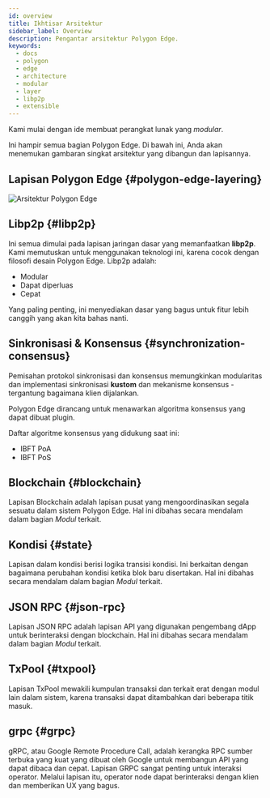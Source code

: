 ```yaml
---
id: overview
title: Ikhtisar Arsitektur
sidebar_label: Overview
description: Pengantar arsitektur Polygon Edge.
keywords:
  - docs
  - polygon
  - edge
  - architecture
  - modular
  - layer
  - libp2p
  - extensible
---
```


Kami mulai dengan ide membuat perangkat lunak yang *modular*.

Ini hampir semua bagian Polygon Edge. Di bawah ini, Anda akan menemukan gambaran singkat
arsitektur yang dibangun dan lapisannya.

## Lapisan Polygon Edge {#polygon-edge-layering}

![Arsitektur Polygon Edge](/img/edge/Architecture.jpg)

## Libp2p {#libp2p}

Ini semua dimulai pada lapisan jaringan dasar yang memanfaatkan **libp2p**. Kami memutuskan untuk menggunakan teknologi ini, karena
cocok dengan filosofi desain Polygon Edge. Libp2p adalah:

- Modular
- Dapat diperluas
- Cepat

Yang paling penting, ini menyediakan dasar yang bagus untuk fitur lebih canggih yang akan kita bahas nanti.


## Sinkronisasi & Konsensus {#synchronization-consensus}
Pemisahan protokol sinkronisasi dan konsensus memungkinkan modularitas dan implementasi sinkronisasi **kustom** dan mekanisme konsensus - tergantung bagaimana klien dijalankan.

Polygon Edge dirancang untuk menawarkan algoritma konsensus yang dapat dibuat plugin.

Daftar algoritme konsensus yang didukung saat ini:

* IBFT PoA
* IBFT PoS

## Blockchain {#blockchain}
Lapisan Blockchain adalah lapisan pusat yang mengoordinasikan segala sesuatu dalam sistem Polygon Edge. Hal ini dibahas secara mendalam dalam bagian *Modul* terkait.

## Kondisi {#state}
Lapisan dalam kondisi berisi logika transisi kondisi. Ini berkaitan dengan bagaimana perubahan kondisi ketika blok baru disertakan. Hal ini dibahas secara mendalam dalam bagian *Modul* terkait.

## JSON RPC {#json-rpc}
Lapisan JSON RPC adalah lapisan API yang digunakan pengembang dApp untuk berinteraksi dengan blockchain. Hal ini dibahas secara mendalam dalam bagian *Modul* terkait.

## TxPool {#txpool}
Lapisan TxPool mewakili kumpulan transaksi dan terkait erat dengan modul lain dalam sistem, karena transaksi dapat ditambahkan dari beberapa titik masuk.

## grpc {#grpc}
gRPC, atau Google Remote Procedure Call, adalah kerangka RPC sumber terbuka yang kuat yang dibuat oleh Google untuk membangun API yang dapat dibaca dan cepat. Lapisan GRPC sangat penting untuk interaksi operator. Melalui lapisan itu, operator node dapat berinteraksi dengan klien dan memberikan UX yang bagus.
